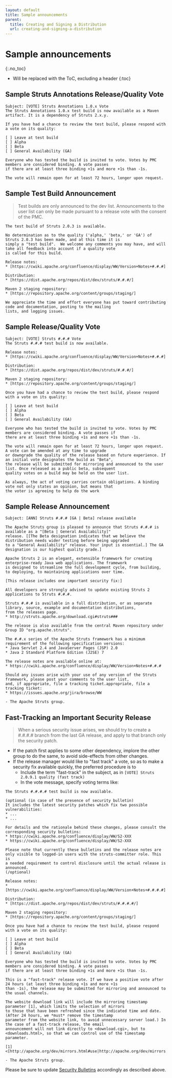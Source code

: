 ```yaml
---
layout: default
title: Sample announcements
parent:
  title: Creating and Signing a Distribution
  url: creating-and-signing-a-distribution
---
```


# Sample announcements
{:.no_toc}

* Will be replaced with the ToC, excluding a header
{:toc}

## Sample Struts Annotations Release/Quality Vote

```
Subject: [VOTE] Struts Annotations 1.0.x Vote
The Struts Annotations 1.0.x test build is now available as a Maven
artifact. It is a dependency of Struts 2.x.y.

If you have had a chance to review the test build, please respond with
a vote on its quality:

[ ] Leave at test build
[ ] Alpha
[ ] Beta
[ ] General Availability (GA)

Everyone who has tested the build is invited to vote. Votes by PMC members are considered binding. A vote passes 
if there are at least three binding +1s and more +1s than -1s.

The vote will remain open for at least 72 hours, longer upon request.
```

## Sample Test Build Announcement

> Test builds are only announced to the dev list. Announcements to the user list can only be made pursuant to a release 
> vote with the consent of the PMC.

```
The test build of Struts 2.0.3 is available.

No determination as to the quality ('alpha,' 'beta,' or 'GA') of Struts 2.0.3 has been made, and at this time it is 
simply a "test build".  We welcome any comments you may have, and will take all feedback into account if a quality vote 
is called for this build.

Release notes:
* [https://cwiki.apache.org/confluence/display/WW/Version+Notes+#.#.#]

Distribution:
* [https://dist.apache.org/repos/dist/dev/struts/#.#.#/]

Maven 2 staging repository:
* [https://repository.apache.org/content/groups/staging/]

We appreciate the time and effort everyone has put toward contributing code and documentation, posting to the mailing 
lists, and logging issues.
```

## Sample Release/Quality Vote

```
Subject: [VOTE] Struts #.#.# Vote
The Struts #.#.# test build is now available.

Release notes:
* [https://cwiki.apache.org/confluence/display/WW/Version+Notes+#.#.#]

Distribution:
* [https://dist.apache.org/repos/dist/dev/struts/#.#.#/]

Maven 2 staging repository:
* [https://repository.apache.org/content/groups/staging/]

Once you have had a chance to review the test build, please respond with a vote on its quality:

[ ] Leave at test build
[ ] Alpha
[ ] Beta
[ ] General Availability (GA)

Everyone who has tested the build is invited to vote. Votes by PMC members are considered binding. A vote passes if 
there are at least three binding +1s and more +1s than -1s.

The vote will remain open for at least 72 hours, longer upon request. A vote can be amended at any time to upgrade 
or downgrade the quality of the release based on future experience. If an initial vote designates the build as "Beta", 
the release will be submitted for mirroring and announced to the user list. Once released as a public beta, subsequent 
quality votes on a build may be held on the user list.

As always, the act of voting carries certain obligations. A binding vote not only states an opinion, but means that 
the voter is agreeing to help do the work
```

## Sample Release Announcement

```
Subject: [ANN] Struts #.#.# [GA | Beta] release available

The Apache Struts group is pleased to announce that Struts #.#.# is available as a "[Beta | General Availability]" 
release. [[The Beta designation indicates that we believe the distribution needs wider testing before being upgraded 
to a "General Availability" release. Your input is essential.] The GA designation is our highest quality grade.]

Apache Struts 2 is an elegant, extensible framework for creating enterprise-ready Java web applications. The framework 
is designed to streamline the full development cycle, from building, to deploying, to maintaining applications over time.

[This release includes one important security fix:]

All developers are strongly advised to update existing Struts 2 applications to Struts #.#.#.

Struts #.#.# is available in a full distribution, or as separate library, source, example and documentation distributions, 
from the releases page.
* http://struts.apache.org/download.cgi#struts###

The release is also available from the central Maven repository under Group ID "org.apache.struts".

The #.#.x series of the Apache Struts framework has a minimum requirement of the following specification versions:
* Java Servlet 2.4 and JavaServer Pages (JSP) 2.0
* Java 2 Standard Platform Edition (J2SE) 7

The release notes are available online at:
* https://cwiki.apache.org/confluence/display/WW/Version+Notes+#.#.#

Should any issues arise with your use of any version of the Struts framework, please post your comments to the user list,
and, if appropriate, file a tracking ticket.appropriate, file a tracking ticket:
* https://issues.apache.org/jira/browse/WW

- The Apache Struts group.
```

## Fast-Tracking an Important Security Release

> When a serious security issue  arises, we should try to create a #.#.#.# branch from the last GA release, and apply 
> to that branch only the security patch.

- If the patch first applies to some other dependency, implore the other group to do the same, to avoid side-effects 
  from other changes.
- If the release manager would like to "fast track" a vote, so as to make a security fix available quickly, the preferred 
  procedure is to
  - Include the term "fast-track" in the subject, as in `[VOTE] Struts 2.0.9.1 quality (fast track)`
  - In the vote message, specify voting terms like:

```
The Struts #.#.#.# test build is now available.

(optional (in case of the presence of security bulletin)
It includes the latest security patches which fix two possible vulnerabilities:
* ...
* ...

For details and the rationale behind these changes, please consult the
corresponding security bulletins:
* https://cwiki.apache.org/confluence/display/WW/S2-XXX
* https://cwiki.apache.org/confluence/display/WW/S2-XXX

Please note that currently these bulletins and the release notes are
only visible to logged-in users with the struts-committer role. This is
a needed requirement to control disclosure until the actual release is
announced.
(/optional)

Release notes:
* [https://cwiki.apache.org/confluence/display/WW/Version+Notes+#.#.#.#]

Distribution:
* [https://dist.apache.org/repos/dist/dev/struts/#.#.#.#/]

Maven 2 staging repository:
* [https://repository.apache.org/content/groups/staging/]

Once you have had a chance to review the test build, please respond with a vote on its quality:

[ ] Leave at test build
[ ] Alpha
[ ] Beta
[ ] General Availability (GA)

Everyone who has tested the build is invited to vote. Votes by PMC members are considered binding. A vote passes 
if there are at least three binding +1s and more +1s than -1s.

This is a "fast-track" release vote. If we have a positive vote after 24 hours (at least three binding +1s and more +1s 
than -1s), the release may be submitted for mirroring and announced to the usual channels.

The website download link will include the mirroring timestamp parameter [1], which limits the selection of mirrors 
to those that have been refreshed since the indicated time and date. (After 24 hours, we *must* remove the timestamp
parameter from the website link, to avoid unnecessary server load.) In the case of a fast-track release, the email 
announcement will not link directly to <download.cgi>, but to <downloads.html>, so that we can control use of the timestamp 
parameter.

[1] <[http://apache.org/dev/mirrors.html#use|http://apache.org/dev/mirrors.html#use]>

- The Apache Struts group.
```

Please be sure to update [Security Bulletins](https://cwiki.apache.org/confluence/display/WW/Security+Bulletins) accordingly 
as described above.
